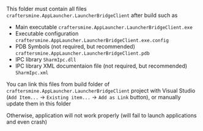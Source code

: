 ﻿This folder must contain all files `craftersmine.AppLauncher.LauncherBridgeClient` after build such as
  - Main executable `craftersmine.AppLauncher.LauncherBridgeClient.exe`
  - Executable configuration `craftersmine.AppLauncher.LauncherBridgeClient.exe.config`
  - PDB Symbols (not required, but recommended) `craftersmine.AppLauncher.LauncherBridgeClient.pdb`
  - IPC library `SharmIpc.dll`
  - IPC library XML documentaion file (not required, but recommended) `SharmIpc.xml`


You can link this files from build folder of `craftersmine.AppLauncher.LauncherBridgeClient` project with Visual Studio (`Add Item...` -> `Existing item...` -> `Add as Link` button), or manually update them in this folder

Otherwise, application will not work properly (will fail to launch applications and even crash)